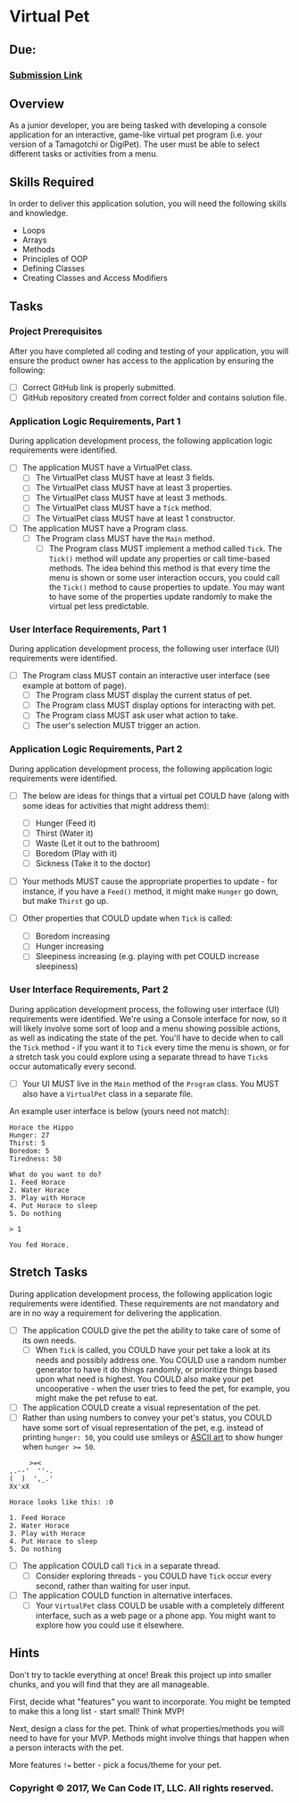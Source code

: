 # Virtual Pet
## Due:
### [Submission Link](https://docs.google.com/forms/d/e/1FAIpQLScUEvl_ZgH_OgBu0zbg_WIvB6zBSkkXh7wfxqjv4LwLdBDxLg/viewform)

## Overview
As a junior developer, you are being tasked with developing a console application for an interactive, game-like virtual pet program (i.e. your version of a Tamagotchi or DigiPet). The user must be able to select different tasks or activities from a menu.

## Skills Required
In order to deliver this application solution, you will need the following skills and knowledge.
-  Loops
-  Arrays
-  Methods
-  Principles of OOP
-  Defining Classes
-  Creating Classes and Access Modifiers

## Tasks

### Project Prerequisites

After you have completed all coding and testing of your application, you will ensure the product owner has access to the application by ensuring the following:
- [ ] Correct GitHub link is properly submitted.
- [ ] GitHub repository created from correct folder and contains solution file.

### Application Logic Requirements, Part 1

During application development process, the following application logic requirements were identified.
- [ ] The application MUST have a VirtualPet class.
  - [ ] The VirtualPet class MUST have at least 3 fields.
  - [ ] The VirtualPet class MUST have at least 3 properties.
  - [ ] The VirtualPet class MUST have at least 3 methods.
  - [ ] The VirtualPet class MUST have a `Tick` method.
  - [ ] The VirtualPet class MUST have at least 1 constructor.
- [ ] The application MUST have a Program class.
  - [ ] The Program class MUST have the `Main` method.
    - [ ] The Program class MUST implement a method called `Tick`. The `Tick()` method will update any properties or call time-based methods. The idea behind this method is that every time the menu is shown or some user interaction occurs, you could call the `Tick()` method to cause properties to update. You may want to have some of the properties update randomly to make the virtual pet less predictable.

### User Interface Requirements, Part 1

During application development process, the following user interface (UI) requirements were identified.
- [ ] The Program class MUST contain an interactive user interface (see example at bottom of page).
  - [ ] The Program class MUST display the current status of pet.
  - [ ] The Program class MUST display options for interacting with pet.
  - [ ] The Program class MUST ask user what action to take.
  - [ ] The user's selection MUST trigger an action.

### Application Logic Requirements, Part 2

During application development process, the following application logic requirements were identified.
- [ ] The below are ideas for things that a virtual pet COULD have (along with some ideas for activities that might address them):
  - [ ] Hunger (Feed it)
  - [ ] Thirst (Water it)
  - [ ] Waste (Let it out to the bathroom)
  - [ ] Boredom (Play with it)
  - [ ] Sickness (Take it to the doctor)

- [ ] Your methods MUST cause the appropriate properties to update - for instance, if you have a `Feed()` method, it might make `Hunger` go down, but make `Thirst` go up.

- [ ] Other properties that COULD update when `Tick` is called:
  - [ ] Boredom increasing
  - [ ] Hunger increasing
  - [ ] Sleepiness increasing (e.g. playing with pet COULD increase sleepiness)

### User Interface Requirements, Part 2

During application development process, the following user interface (UI) requirements were identified.
We're using a Console interface for now, so it will likely involve some sort of loop and a menu showing possible actions, as well as indicating the state of the pet. You'll have to decide when to call the `Tick` method - if you want it to `Tick` every time the menu is shown, or for a stretch task you could explore using a separate thread to have `Tick`s occur automatically every second.

- [ ] Your UI MUST live in the `Main` method of the `Program` class. You MUST also have a `VirtualPet` class in a separate file.

An example user interface is below (yours need not match):

```
Horace the Hippo
Hunger: 27
Thirst: 5
Boredom: 5
Tiredness: 50

What do you want to do?
1. Feed Horace
2. Water Horace
3. Play with Horace
4. Put Horace to sleep
5. Do nothing

> 1

You fed Horace.
```

## Stretch Tasks

During application development process, the following application logic requirements were identified. These requirements are not mandatory and are in no way a requirement for delivering the application.
- [ ] The application COULD give the pet the ability to take care of some of its own needs.
  - [ ] When `Tick` is called, you COULD have your pet take a look at its needs and possibly address one. You COULD use a random number generator to have it do things randomly, or prioritize things based upon what need is highest. You COULD also make your pet uncooperative - when the user tries to feed the pet, for example, you might make the pet refuse to eat.

- [ ] The application COULD create a visual representation of the pet.
- [ ] Rather than using numbers to convey your pet's status, you COULD have some sort of visual representation of the pet, e.g. instead of printing `hunger: 50`, you could use smileys or [ASCII art](https://en.wikipedia.org/wiki/ASCII_art) to show hunger when `hunger >= 50`.

```
     >=<        
,.--'  ''-.
(  )  ',_.'
Xx'xX      

Horace looks like this: :0

1. Feed Horace
2. Water Horace
3. Play with Horace
4. Put Horace to sleep
5. Do nothing
```

- [ ] The application COULD call `Tick` in a separate thread.
  - [ ] Consider exploring threads - you COULD have `Tick` occur every second, rather than waiting for user input.

- [ ] The application COULD function in alternative interfaces.
  - [ ] Your `VirtualPet` class COULD be usable with a completely different interface, such as a web page or a phone app. You might want to explore how you could use it elsewhere.

## Hints
Don't try to tackle everything at once! Break this project up into smaller chunks, and you will find that they are all manageable.

First, decide what "features" you want to incorporate. You might be tempted to make this a long list - start small! Think MVP!

Next, design a class for the pet. Think of what properties/methods you will need to have for your MVP. Methods might involve things that happen when a person interacts with the pet.

More features `!=` better - pick a focus/theme for your pet.
### Copyright &copy; 2017, We Can Code IT, LLC. All rights reserved.